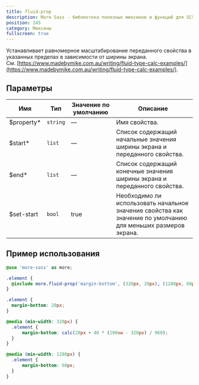 ```yaml
---
title: fluid-prop
description: More Sass - библиотека полезных миксинов и функций для SCSS.
position: 245
category: Миксины
fullscreen: true
---
```


Устанавливает равномерное масштабирование переданного свойства в указанных пределах в зависимости от ширины экрана.  
См. [https://www.madebymike.com.au/writing/fluid-type-calc-examples/](https://www.madebymike.com.au/writing/fluid-type-calc-examples/).

## Параметры

| Имя                                          | Тип      | Значение по умолчанию | Описание                                                                                                      |
|----------------------------------------------|----------|-----------------------|---------------------------------------------------------------------------------------------------------------|
| $property<span class="text-red-600">*</span> | `string` | —                     | Имя свойства.                                                                                                 |
| $start<span class="text-red-600">*</span>    | `list`   | —                     | Список содержащий начальные значения ширины экрана и переданного свойства.                                    |
| $end<span class="text-red-600">*</span>      | `list`   | —                     | Список содержащий конечные значения ширины экрана и переданного свойства.                                     |
| $set-start                                   | `bool`   | true                  | Необходимо ли использовать начальное значение свойства как значение по умолчанию для меньших размеров экрана. |

## Пример использования

<code-group>
  
  <code-block label="SCSS" active>
  
  ```scss
  @use 'more-sass' as more;
  
  .element {
  	@include more.fluid-prop('margin-bottom', (320px, 20px), (1280px, 60px));
  }
  ```
  
  </code-block>
  
  <code-block label="Результат">
  
  ```css
  .element {
  	margin-bottom: 20px;
  }
  
  @media (min-width: 320px) {
  	.element {
  		margin-bottom: calc(20px + 40 * (100vw - 320px) / 960);
  	}
  }
  
  @media (min-width: 1280px) {
  	.element {
  		margin-bottom: 60px;
  	}
  }
  ```
  
  </code-block>
  
</code-group>
